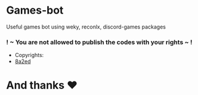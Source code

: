 # Games-bot
Useful games bot using weky, reconlx, discord-games packages

### ! ~ You are not allowed to publish the codes with your rights ~ !

- Copyrights: 
-   [8a2ed](https://github.com/8a2ed)

# And thanks ♥️
